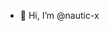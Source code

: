 - 👋 Hi, I’m @nautic-x


<!---
nautic-x/nautic-x is a ✨ special ✨ repository because its `README.md` (this file) appears on your GitHub profile.
You can click the Preview link to take a look at your changes.
--->
